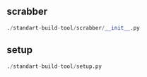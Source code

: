 
## scrabber
```python
./standart-build-tool/scrabber/__init__.py
```


## setup
```python
./standart-build-tool/setup.py
```

